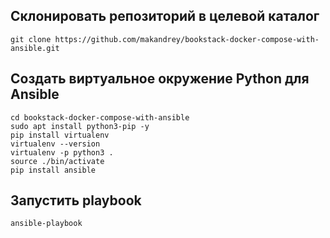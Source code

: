 ## Склонировать репозиторий в целевой каталог
```
git clone https://github.com/makandrey/bookstack-docker-compose-with-ansible.git
```
## Создать виртуальное окружение Python для Ansible
```
cd bookstack-docker-compose-with-ansible
sudo apt install python3-pip -y
pip install virtualenv
virtualenv --version
virtualenv -p python3 .
source ./bin/activate
pip install ansible
```
## Запустить playbook
```
ansible-playbook 
```